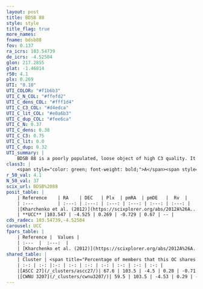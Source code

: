 ```yaml
---
layout: post
title: BDSB 88
style: style
title_flag: true
more_names: 
fname: bdsb88
fov: 0.137
ra_icrs: 103.54739
de_icrs: -4.52504
glon: 217.2855
glat: -1.46814
r50: 4.1
plx: 0.269
UTI: "0.10"
UTI_COLOR: "#f1b6b3"
UTI_C_N_COL: "#ffefd2"
UTI_C_dens_COL: "#fff1d4"
UTI_C_C3_COL: "#d4edca"
UTI_C_lit_COL: "#e0a6b3"
UTI_C_dup_COL: "#fee6ca"
UTI_C_N: 0.37
UTI_C_dens: 0.38
UTI_C_C3: 0.75
UTI_C_lit: 0.0
UTI_C_dup: 0.32
UTI_summary: |
    BDSB 88 is a poorly populated, loose object of high C3 quality. It is rarely studied in the literature, with no articles listed in the last 13 years.<br><br><span style="color: #99180f; font-weight: bold;">Warning: </span>This is possibly a duplicated object, which shares a significant percentage of members with at least one previously reported entry.
class3: |
    <span style="color: green; font-weight: bold;">A</span><span style="color: #FFC300; font-weight: bold;">B</span>
r_50_val: 4.1
N_50_val: 37
scix_url: BDSB%2088
posit_table: |
    | Reference    | RA    | DEC   | Plx  | pmRA  | pmDE   |  Rv  |
    | :---         | :---: | :---: | :---: | :---: | :---: | :---: |
    |[Kharchenko et al. (2012)](https://scixplorer.org/abs/2012A%26A...543A.156K) | 103.642 | -4.53 | -- | 0.73 | 0.69 | -- |
    | **UCC** |103.547 | -4.525 | 0.269 | -0.729 | 0.67 | -- | 
cds_radec: 103.54739,-4.52504
carousel: UCC
fpars_table: |
    | Reference |  Values |
    | :---  |  :---:  |
    | [Kharchenko et al. (2012)](https://scixplorer.org/abs/2012A%26A...543A.156K) | `e_bv=0.416, distance=1791, log_age=7.4` |
shared_table: |
    | Cluster | <span title="Percentage of members that this OC shares with the ones listed">%</span>   | RA   | DEC   | Plx   | pmRA  | pmDE  | Rv | UTI |
    | :-: | :-: |:-: | :-: | :-: | :-: | :-: | :-: | :-: |
    |[ASCC 27](/_clusters/ascc27/)| 67.6 | 103.5 | -4.5 | 0.28 | -0.71 | 0.62 | -- |0.54 |
    |[CWNU 3207](/_clusters/cwnu3207/)| 59.5 | 103.5 | -4.53 | 0.29 | -0.71 | 0.62 | -- |0.02 |
---
```

